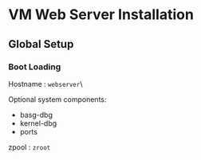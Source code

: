 # VM Web Server Installation

## Global Setup

### Boot Loading

Hostname : `webserver`\

Optional system components:

- basg-dbg
- kernel-dbg
- ports

zpool : `zroot`
